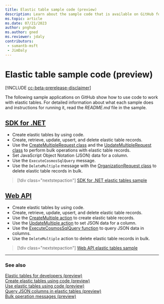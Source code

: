 ```yaml
---
title: Elastic table sample code (preview)
description: Learn about the sample code that is available on GitHub for Dataverse elastic table operations and the ExecuteCosmosSqlQuery message.
ms.topic: article
ms.date: 07/21/2023
author: pnghub
ms.author: gned
ms.reviewer: jdaly
contributors:
 - sumantb-msft
 - JimDaly
---
```

# Elastic table sample code (preview)

[!INCLUDE [cc-beta-prerelease-disclaimer](../../includes/cc-beta-prerelease-disclaimer.md)]

The following sample applications on GitHub show how to use code to work with elastic tables. For detailed information about what each sample does and instructions for running it, read the *README.md* file in the sample.

## [SDK for .NET](#tab/sdk)

- Create elastic tables by using code.
- Create, retrieve, update, upsert, and delete elastic table records.
- Use the [CreateMultipleRequest class](xref:Microsoft.Xrm.Sdk.Messages.CreateMultipleRequest) and the [UpdateMultipleRequest class](xref:Microsoft.Xrm.Sdk.Messages.UpdateMultipleRequest) to perform bulk operations with elastic table records.
- Set JavaScript Object Notation (JSON) data for a column.
- Use the `ExecuteCosmosSqlQuery` message.
- Use the `DeleteMultiple` message with the [OrganizationRequest class](xref:Microsoft.Xrm.Sdk.OrganizationRequest) to delete elastic table records in bulk.

> [!div class="nextstepaction"]
> [SDK for .NET elastic tables sample](https://github.com/microsoft/PowerApps-Samples/blob/master/dataverse/orgsvc/C%23-NETCore/ElasticTableOperations/README.md)

## [Web API](#tab/webapi)

- Create elastic tables by using code.
- Create, retrieve, update, upsert, and delete elastic table records.
- Use the [CreateMultiple action](xref:Microsoft.Dynamics.CRM.CreateMultiple) to create elastic table records.
- Use the [UpdateMultiple action](xref:Microsoft.Dynamics.CRM.UpdateMultiple) to set JSON data for a column.
- Use the [ExecuteCosmosSqlQuery function](xref:Microsoft.Dynamics.CRM.ExecuteCosmosSqlQuery) to query JSON data in columns.
- Use the `DeleteMultiple` action to delete elastic table records in bulk.<!--TODO Add link -->

> [!div class="nextstepaction"]
> [Web API elastic tables sample](https://github.com/microsoft/PowerApps-Samples/blob/master/dataverse/webapi/C%23-NETx/ElasticTableOperations/README.md)

---

### See also

[Elastic tables for developers (preview)](elastic-tables.md)  
[Create elastic tables using code (preview)](create-elastic-tables.md)  
[Use elastic tables using code (preview)](use-elastic-tables.md)  
[Query JSON columns in elastic tables (preview)](query-json-columns-elastic-tables.md)  
[Bulk operation messages (preview)](bulk-operations.md)
